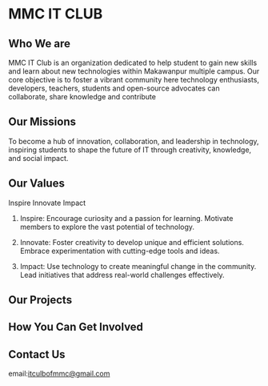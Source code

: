 <!-- <img src="./assets/club_logo.jpeg" height="100px"> -->

# MMC IT CLUB

## Who We are
MMC IT Club is an organization dedicated to help student to gain new skills and learn about new technologies within Makawanpur multiple campus. Our core objective is to foster a vibrant community here technology enthusiasts, developers, teachers, students and open-source advocates can collaborate, share knowledge and contribute 

## Our Missions
To become a hub of innovation, collaboration, and leadership in technology, inspiring students to shape the future of IT through creativity, knowledge, and social impact.

## Our Values
Inspire Innovate Impact

1. Inspire:
Encourage curiosity and a passion for learning.
Motivate members to explore the vast potential of technology.

3. Innovate:
Foster creativity to develop unique and efficient solutions.
Embrace experimentation with cutting-edge tools and ideas.

5. Impact:
Use technology to create meaningful change in the community.
Lead initiatives that address real-world challenges effectively.
## Our Projects

## How You Can Get Involved

## Contact Us
email:itculbofmmc@gmail.com
